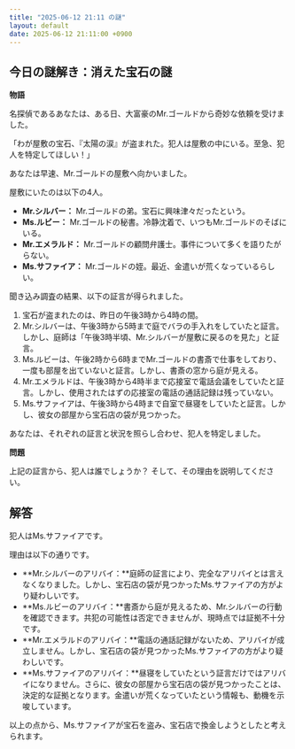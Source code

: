```yaml
---
title: "2025-06-12 21:11 の謎"
layout: default
date: 2025-06-12 21:11:00 +0900
---
```

## 今日の謎解き：消えた宝石の謎

**物語**

名探偵であるあなたは、ある日、大富豪のMr.ゴールドから奇妙な依頼を受けました。

「わが屋敷の宝石、『太陽の涙』が盗まれた。犯人は屋敷の中にいる。至急、犯人を特定してほしい！」

あなたは早速、Mr.ゴールドの屋敷へ向かいました。

屋敷にいたのは以下の4人。

*   **Mr.シルバー：** Mr.ゴールドの弟。宝石に興味津々だったという。
*   **Ms.ルビー：** Mr.ゴールドの秘書。冷静沈着で、いつもMr.ゴールドのそばにいる。
*   **Mr.エメラルド：** Mr.ゴールドの顧問弁護士。事件について多くを語りたがらない。
*   **Ms.サファイア：** Mr.ゴールドの姪。最近、金遣いが荒くなっているらしい。

聞き込み調査の結果、以下の証言が得られました。

1.  宝石が盗まれたのは、昨日の午後3時から4時の間。
2.  Mr.シルバーは、午後3時から5時まで庭でバラの手入れをしていたと証言。しかし、庭師は「午後3時半頃、Mr.シルバーが屋敷に戻るのを見た」と証言。
3.  Ms.ルビーは、午後2時から6時までMr.ゴールドの書斎で仕事をしており、一度も部屋を出ていないと証言。しかし、書斎の窓から庭が見える。
4.  Mr.エメラルドは、午後3時から4時半まで応接室で電話会議をしていたと証言。しかし、使用されたはずの応接室の電話の通話記録は残っていない。
5.  Ms.サファイアは、午後3時から4時まで自室で昼寝をしていたと証言。しかし、彼女の部屋から宝石店の袋が見つかった。

あなたは、それぞれの証言と状況を照らし合わせ、犯人を特定しました。

**問題**

上記の証言から、犯人は誰でしょうか？ そして、その理由を説明してください。

## 解答

犯人はMs.サファイアです。

理由は以下の通りです。

*   **Mr.シルバーのアリバイ：**庭師の証言により、完全なアリバイとは言えなくなりました。しかし、宝石店の袋が見つかったMs.サファイアの方がより疑わしいです。
*   **Ms.ルビーのアリバイ：**書斎から庭が見えるため、Mr.シルバーの行動を確認できます。共犯の可能性は否定できませんが、現時点では証拠不十分です。
*   **Mr.エメラルドのアリバイ：**電話の通話記録がないため、アリバイが成立しません。しかし、宝石店の袋が見つかったMs.サファイアの方がより疑わしいです。
*   **Ms.サファイアのアリバイ：**昼寝をしていたという証言だけではアリバイになりません。さらに、彼女の部屋から宝石店の袋が見つかったことは、決定的な証拠となります。金遣いが荒くなっていたという情報も、動機を示唆しています。

以上の点から、Ms.サファイアが宝石を盗み、宝石店で換金しようとしたと考えられます。
